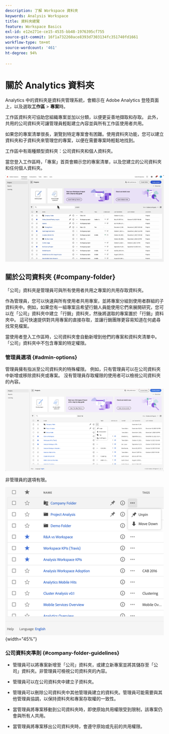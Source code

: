 ```yaml
---
description: 了解 Workspace 資料夾
keywords: Analysis Workspace
title: 資料夾總覽
feature: Workspace Basics
exl-id: e12e271e-ce15-4535-bb48-1976395cf755
source-git-commit: 16f1a732260ace8393d7303134fc351740fd1661
workflow-type: tm+mt
source-wordcount: '461'
ht-degree: 94%

---
```


# 關於 Analytics 資料夾

Analytics 中的資料夾是資料夾管理系統，會顯示在 Adobe Analytics 登陸頁面上，以及選取&#x200B;**工作區** > **專案**&#x200B;時。

工作區資料夾可協助您組織專案並加以分類，以便更妥善地擷取和存取。 此外，共用的公司資料夾可讓管理員輕鬆建立內容並與所有工作區使用者共用。

如果您的專案清單很長，瀏覽到特定專案會有困難。使用資料夾功能，您可以建立資料夾和子資料夾來管理您的專案，以便在需要專案時輕鬆地找到。

工作區中有兩種類型資料夾：公司資料夾和個人資料夾。

當您登入工作區時，「專案」首頁會顯示您的專案清單，以及您建立的公司資料夾和任何個人資料夾。

![專案首頁列出您的專案和公司資料夾。](/help/analysis-workspace/build-workspace-project/assets/landing-page2.png)

## 關於公司資料夾 {#company-folder}

「公司」資料夾是管理員可與所有使用者共用之專案的共用存取資料夾。

作為管理員，您可以快速與所有使用者共用專案，並將專案分組到使用者群組的子資料夾中。例如，如果您有一組專案且希望行銷人員能使用它們來展開研究，您可以在「公司」資料夾中建立「行銷」資料夾，然後將選取的專案置於「行銷」資料夾中。 這可快速提供對共用專案的直接存取，並讓行銷團隊更容易知道在何處尋找常見檔案。

當使用者登入工作區時，公司資料夾會自動新增到他們的專案和資料夾清單中。 「公司」資料夾中不包含專案的特定權限。


### 管理員選項 {#admin-options}

管理員擁有指派至公司資料夾的特殊權限。 例如，只有管理員可以在公司資料夾中新增或移除資料夾或專案。 沒有管理員存取權限的使用者可以檢視公司資料夾的內容。

![顯示管理選項的「專案」頁面。](/help/analysis-workspace/build-workspace-project/assets/admin-options.png)

非管理員的選項有限。

![專案頁面會顯示資料夾的非管理選項。](/help/analysis-workspace/build-workspace-project/assets/non-admin-folder-options.png){width="45%"}

### 公司資料夾準則 {#company-folder-guidelines}

- 管理員可以將專案新增至「公司」資料夾，或建立新專案並將其儲存至「公司」資料夾。非管理員可檢視公司資料夾的內容。

- 管理員可以在公司資料夾中建立子資料夾。

- 管理員可以刪除公司資料夾中其他管理員建立的資料夾。管理員可能需要與其他管理員協調，以保持資料夾和專案存取權的一致性。

- 當管理員將專案移動到公司資料夾時，即使原始共用權限受到限制，該專案仍會與所有人共用。

- 當管理員將專案移出公司資料夾時，會遵守原始或先前的共用權限。
